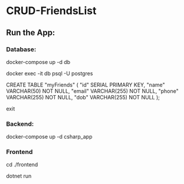 # CRUD-FriendsList

## Run the App:

### Database:

docker-compose up -d db

docker exec -it db psql -U postgres

CREATE TABLE "myFriends" (
  "id" SERIAL PRIMARY KEY,
  "name" VARCHAR(50) NOT NULL,
  "email" VARCHAR(255) NOT NULL,
  "phone" VARCHAR(255) NOT NULL,
  "dob" VARCHAR(255) NOT NULL
);

exit


### Backend:

docker-compose up -d csharp_app


### Frontend

cd ./frontend

dotnet run